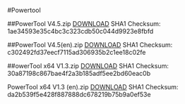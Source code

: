 #Powertool

##PowerTool V4.5.zip
[DOWNLOAD](https://github.com/Jyny/powertool-google/blob/master/downloads/PowerTool%20V4.5.zip?raw=true)
SHA1 Checksum:	1ae34593e35c4bc3c323cdb50c044d9923e8fbfd

##PowerTool V4.5(en).zip
[DOWNLOAD](https://github.com/Jyny/powertool-google/blob/master/downloads/PowerTool%20V4.5(en).zip?raw=true)
SHA1 Checksum:	c302492fd37eecf7115ad306935b2c1ee18c02fe

##owerTool x64 V1.3.zip
[DOWNLOAD](https://github.com/Jyny/powertool-google/blob/master/downloads/PowerTool%20x64%20V1.3.zip?raw=true)
SHA1 Checksum:	30a87198c867bae4f2a3b185adf5ee2bd60eac0b

PowerTool x64 V1.3 (en).zip
[DOWNLOAD](https://github.com/Jyny/powertool-google/blob/master/downloads/PowerTool%20x64%20V1.3%20(en).zip?raw=true)
SHA1 Checksum:	da2b539f5e428f887888dc678219b75b9a0ef53e
